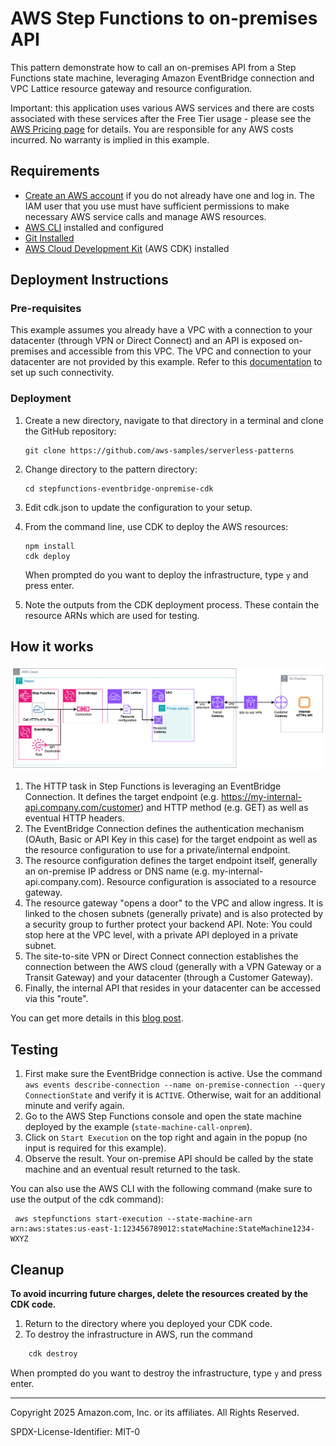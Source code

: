 # AWS Step Functions to on-premises API

This pattern demonstrate how to call an on-premises API from a Step Functions state machine, leveraging Amazon EventBridge connection and VPC Lattice resource
gateway and resource configuration.

Important: this application uses various AWS services and there are costs associated with these services after the Free Tier usage - please see the [AWS Pricing page](https://aws.amazon.com/pricing/) for details. You are responsible for any AWS costs incurred. No warranty is implied in this example.

## Requirements

* [Create an AWS account](https://portal.aws.amazon.com/gp/aws/developer/registration/index.html) if you do not already have one and log in. The IAM user that you use must have sufficient permissions to make necessary AWS service calls and manage AWS resources.
* [AWS CLI](https://docs.aws.amazon.com/cli/latest/userguide/install-cliv2.html) installed and configured
* [Git Installed](https://git-scm.com/book/en/v2/Getting-Started-Installing-Git)
* [AWS Cloud Development Kit](https://docs.aws.amazon.com/cdk/latest/guide/cli.html) (AWS CDK) installed

## Deployment Instructions

### Pre-requisites

This example assumes you already have a VPC with a connection to your datacenter (through VPN or Direct Connect) and an API is exposed on-premises and accessible from this VPC.
The VPC and connection to your datacenter are not provided by this example. Refer to this [documentation](https://docs.aws.amazon.com/whitepapers/latest/aws-vpc-connectivity-options/network-to-amazon-vpc-connectivity-options.html) to set up such connectivity.

### Deployment

1. Create a new directory, navigate to that directory in a terminal and clone the GitHub repository:
    ``` 
    git clone https://github.com/aws-samples/serverless-patterns
    ```
2. Change directory to the pattern directory:
    ```
    cd stepfunctions-eventbridge-onpremise-cdk
    ```
3. Edit cdk.json to update the configuration to your setup.
4. From the command line, use CDK to deploy the AWS resources:
    ```
    npm install
    cdk deploy
    ```

   When prompted do you want to deploy the infrastructure, type ```y``` and press enter.

5. Note the outputs from the CDK deployment process. These contain the resource ARNs which are used for testing.

## How it works

![Architecture](architecture.png)

1. The HTTP task in Step Functions is leveraging an EventBridge Connection. It defines the target endpoint (e.g. https://my-internal-api.company.com/customer) and HTTP method (e.g. GET) as well as eventual HTTP headers.
2. The EventBridge Connection defines the authentication mechanism (OAuth, Basic or API Key in this case) for the target endpoint as well as the resource configuration to use for a private/internal endpoint.
3. The resource configuration defines the target endpoint itself, generally an on-premise IP address or DNS name (e.g. my-internal-api.company.com). Resource configuration is associated to a resource gateway.
4. The resource gateway "opens a door" to the VPC and allow ingress. It is linked to the chosen subnets (generally private) and is also protected by a security group to further protect your backend API. Note: You could stop here at the VPC level, with a private API deployed in a private subnet.
5. The site-to-site VPN or Direct Connect connection establishes the connection between the AWS cloud (generally with a VPN Gateway or a Transit Gateway) and your datacenter (through a Customer Gateway).
6. Finally, the internal API that resides in your datacenter can be accessed via this "route".

You can get more details in this [blog post](https://community.aws/content/2oExiwtkpK7go3wzAVzzF05ysqu).

## Testing

1. First make sure the EventBridge connection is active. Use the command `aws events describe-connection --name on-premise-connection --query ConnectionState` and verify it is `ACTIVE`. Otherwise, wait for an additional minute and verify again.
2. Go to the AWS Step Functions console and open the state machine deployed by the example (`state-machine-call-onprem`).
3. Click on `Start Execution` on the top right and again in the popup (no input is required for this example).
4. Observe the result. Your on-premise API should be called by the state machine and an eventual result returned to the task.

You can also use the AWS CLI with the following command (make sure to use the output of the cdk command):

```shell
 aws stepfunctions start-execution --state-machine-arn arn:aws:states:us-east-1:123456789012:stateMachine:StateMachine1234-WXYZ
```

## Cleanup
**To avoid incurring future charges, delete the resources created by the CDK code.**
1.	Return to the directory where you deployed your CDK code.
2.	To destroy the infrastructure in AWS, run the command

```bash
    cdk destroy
```
When prompted do you want to destroy the infrastructure, type ```y``` and press enter.

----
Copyright 2025 Amazon.com, Inc. or its affiliates. All Rights Reserved.

SPDX-License-Identifier: MIT-0